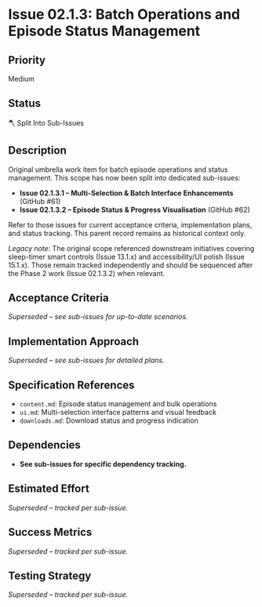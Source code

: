 # Issue 02.1.3: Batch Operations and Episode Status Management

## Priority
Medium

## Status
🪓 Split Into Sub-Issues

## Description
Original umbrella work item for batch episode operations and status management. This scope has now been split into dedicated sub-issues:

- **Issue 02.1.3.1 – Multi-Selection & Batch Interface Enhancements** (GitHub #61)
- **Issue 02.1.3.2 – Episode Status & Progress Visualisation** (GitHub #62)

Refer to those issues for current acceptance criteria, implementation plans, and status tracking. This parent record remains as historical context only.

_Legacy note_: The original scope referenced downstream initiatives covering sleep-timer smart controls (Issue 13.1.x) and accessibility/UI polish (Issue 15.1.x). Those remain tracked independently and should be sequenced after the Phase 2 work (Issue 02.1.3.2) when relevant.

## Acceptance Criteria
_Superseded – see sub-issues for up-to-date scenarios._

## Implementation Approach
_Superseded – see sub-issues for detailed plans._

## Specification References
- `content.md`: Episode status management and bulk operations
- `ui.md`: Multi-selection interface patterns and visual feedback
- `downloads.md`: Download status and progress indication

## Dependencies
- **See sub-issues for specific dependency tracking.**

## Estimated Effort
_Superseded – tracked per sub-issue._

## Success Metrics
_Superseded – tracked per sub-issue._

## Testing Strategy
_Superseded – tracked per sub-issue._
